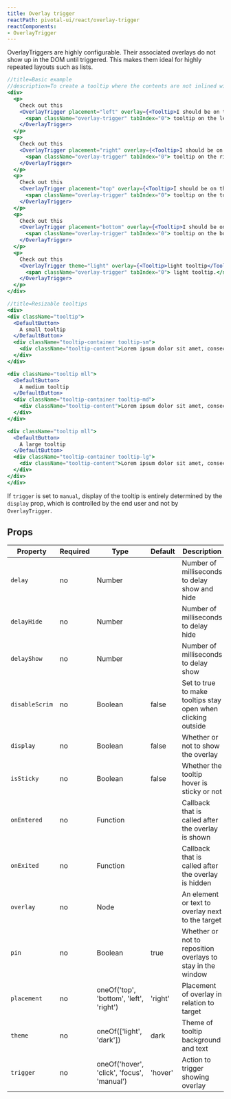 ```yaml
---
title: Overlay trigger
reactPath: pivotal-ui/react/overlay-trigger
reactComponents:
- OverlayTrigger
---
```


OverlayTriggers are highly configurable. Their associated overlays do not show up in the DOM until triggered.
This makes them ideal for highly repeated layouts such as lists.

```jsx
//title=Basic example
//description=To create a tooltip where the contents are not inlined with the triggering element itself, use the OverlayTrigger component. If the `overlay` property passed into the `OverlayTrigger` will be displayed on hover, this is where the `Tooltip` can be used. This can be useful in situations where you want to have many different elements trigger the same tooltip. Tooltips are placed using the `placement` property on `OverlayTrigger`.
<div>
  <p>
    Check out this
    <OverlayTrigger placement="left" overlay={<Tooltip>I should be on the left</Tooltip>}>
      <span className="overlay-trigger" tabIndex="0"> tooltip on the left.</span>
    </OverlayTrigger>
  </p>
  <p>
    Check out this
    <OverlayTrigger placement="right" overlay={<Tooltip>I should be on the right</Tooltip>}>
      <span className="overlay-trigger" tabIndex="0"> tooltip on the right.</span>
    </OverlayTrigger>
  </p>
  <p>
    Check out this
    <OverlayTrigger placement="top" overlay={<Tooltip>I should be on the top</Tooltip>}>
      <span className="overlay-trigger" tabIndex="0"> tooltip on the top.</span>
    </OverlayTrigger>
  </p>
  <p>
    Check out this
    <OverlayTrigger placement="bottom" overlay={<Tooltip>I should be on the bottom</Tooltip>}>
      <span className="overlay-trigger" tabIndex="0"> tooltip on the bottom.</span>
    </OverlayTrigger>
  </p>
  <p>
    Check out this
    <OverlayTrigger theme="light" overlay={<Tooltip>light tooltip</Tooltip>}>
      <span className="overlay-trigger" tabIndex="0"> light tooltip.</span>
    </OverlayTrigger>
  </p>
</div>
```

```jsx
//title=Resizable tooltips
<div>
<div className="tooltip">
  <DefaultButton>
    A small tooltip
  </DefaultButton>
  <div className="tooltip-container tooltip-sm">
    <div className="tooltip-content">Lorem ipsum dolor sit amet, consec</div>
  </div>
</div>

<div className="tooltip mll">
  <DefaultButton>
    A medium tooltip
  </DefaultButton>
  <div className="tooltip-container tooltip-md">
    <div className="tooltip-content">Lorem ipsum dolor sit amet, consectetur adipiscing elit, sed do eiusmod tempor</div>
  </div>
</div>

<div className="tooltip mll">
  <DefaultButton>
    A large tooltip
  </DefaultButton>
  <div className="tooltip-container tooltip-lg">
    <div className="tooltip-content">Lorem ipsum dolor sit amet, consectetur adipiscing elit, sed do eiusmod tempor incididunt ut labore et dolore magna aliqua.</div>
  </div>
</div>
</div>
```

If `trigger` is set to `manual`, display of the tooltip is entirely determined by the `display` prop,
which is controlled by the end user and not by `OverlayTrigger`.

## Props

Property       | Required | Type                                       | Default | Description
---------------|----------|--------------------------------------------|---------|---------------------------------------
`delay`        | no       | Number                                     |         | Number of milliseconds to delay show and hide
`delayHide`    | no       | Number                                     |         | Number of milliseconds to delay hide
`delayShow`    | no       | Number                                     |         | Number of milliseconds to delay show
`disableScrim` | no       | Boolean                                    | false   | Set to true to make tooltips stay open when clicking outside
`display`      | no       | Boolean                                    | false   | Whether or not to show the overlay
`isSticky`     | no       | Boolean                                    | false   | Whether the tooltip hover is sticky or not
`onEntered`    | no       | Function                                   |         | Callback that is called after the overlay is shown
`onExited`     | no       | Function                                   |         | Callback that is called after the overlay is hidden
`overlay`      | no       | Node                                       |         | An element or text to overlay next to the target
`pin`          | no       | Boolean                                    | true    | Whether or not to reposition overlays to stay in the window
`placement`    | no       | oneOf('top', 'bottom', 'left', 'right')    | 'right' | Placement of overlay in relation to target
`theme`        | no       | oneOf(['light', 'dark'])                   | dark    | Theme of tooltip background and text
`trigger`      | no       | oneOf('hover', 'click', 'focus', 'manual') | 'hover' | Action to trigger showing overlay
